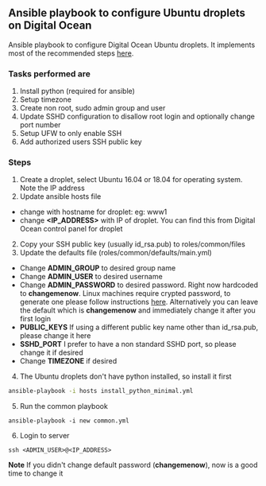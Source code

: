 ## Ansible playbook to configure Ubuntu droplets on Digital Ocean

Ansible playbook to configure Digital Ocean Ubuntu droplets. It implements most of the recommended steps [here](https://www.digitalocean.com/community/tutorials/initial-server-setup-with-ubuntu-18-04).

### Tasks performed are
1. Install python (required for ansible)
2. Setup timezone
3. Create non root, sudo admin group and user
4. Update SSHD configuration to disallow root login and optionally change port number
5. Setup UFW to only enable SSH
6. Add authorized users SSH public key

### Steps

1. Create a droplet, select Ubuntu 16.04 or 18.04 for operating system. Note the IP address
1. Update ansible hosts file
- change **<HOSTNAME>** with hostname for droplet: eg: www1
- change **<IP_ADDRESS>** with IP of droplet. You can find this from Digital Ocean control panel for droplet
2. Copy your SSH public key (usually id_rsa.pub) to roles/common/files
3. Update the defaults file (roles/common/defaults/main.yml)
- Change **ADMIN\_GROUP** to desired group name
- Change **ADMIN\_USER** to desired username
- Change **ADMIN\_PASSWORD** to desired password. Right now hardcoded to **changemenow**. Linux machines require crypted password, to generate one please follow instructions [here](https://docs.ansible.com/ansible/latest/reference_appendices/faq.html#how-do-i-generate-crypted-passwords-for-the-user-module). Alternatively you can leave the default which is **changemenow** and immediately change it after you first login 
- **PUBLIC\_KEYS** If using a different public key name other than id\_rsa.pub, please change it here
- **SSHD\_PORT** I prefer to have a non standard SSHD port, so please change it if desired
- Change **TIMEZONE** if desired

4. The Ubuntu droplets don't have python installed, so install it first
```BASH
ansible-playbook -i hosts install_python_minimal.yml
```
5. Run the common playbook
```
ansible-playbook -i new common.yml
```
6. Login to server
```
ssh <ADMIN_USER>@<IP_ADDRESS>
```
**Note** If you didn't change default password (**changemenow**), now is a good time to change it



